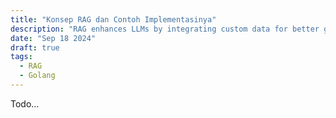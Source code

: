```yaml
---
title: "Konsep RAG dan Contoh Implementasinya"
description: "RAG enhances LLMs by integrating custom data for better generation."
date: "Sep 18 2024"
draft: true
tags:
  - RAG
  - Golang
---
```


Todo...
